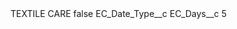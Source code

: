 <?xml version="1.0" encoding="UTF-8"?>
<CustomMetadata xmlns="http://soap.sforce.com/2006/04/metadata" xmlns:xsi="http://www.w3.org/2001/XMLSchema-instance" xmlns:xsd="http://www.w3.org/2001/XMLSchema">
    <label>TEXTILE CARE</label>
    <protected>false</protected>
    <values>
        <field>EC_Date_Type__c</field>
        <value xsi:nil="true"/>
    </values>
    <values>
        <field>EC_Days__c</field>
        <value xsi:type="xsd:string">5</value>
    </values>
</CustomMetadata>
